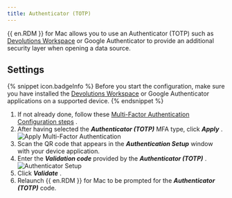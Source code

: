 ```yaml
---
title: Authenticator (TOTP)
---
```

{{ en.RDM }} for Mac allows you to use an Authenticator (TOTP) such as [Devolutions Workspace](https://devolutions.net/workspace/) or Google Authenticator to provide an additional security layer when opening a data source. 

## Settings 

{% snippet icon.badgeInfo %} 
Before you start the configuration, make sure you have installed the [Devolutions Workspace](https://devolutions.net/workspace/) or Google Authenticator applications on a supported device. 
{% endsnippet %}
 
1. If not already done, follow these [Multi-Factor Authentication Configuration steps](/rdm/mac/data-sources/multi-factor-authentication/) . 
1. After having selected the ***Authenticator (TOTP)*** MFA type, click ***Apply*** .  
![Apply Multi-Factor Authentication](https://webdevolutions.azureedge.net/docs/en/rdm/mac/clip10503.png) 
1. Scan the QR code that appears in the ***Authentication Setup*** window with your device application. 
1. Enter the ***Validation code*** provided by the ***Authenticator (TOTP)*** .  
![Authenticator Setup](https://webdevolutions.azureedge.net/docs/en/rdm/mac/clip10067.png) 
1. Click ***Validate*** . 
1. Relaunch {{ en.RDM }} for Mac to be prompted for the ***Authenticator (TOTP)*** code. 

